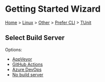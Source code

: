 <!--
GENERATED FILE - DO NOT EDIT
This file was generated by [MarkdownSnippets](https://github.com/SimonCropp/MarkdownSnippets).
Source File: /docs/mdsource/wiz/Linux_Other_Cli_TUnit.source.md
To change this file edit the source file and then run MarkdownSnippets.
-->

# Getting Started Wizard

[Home](/docs/wiz/readme.md) > [Linux](Linux.md) > [Other](Linux_Other.md) > [Prefer CLI](Linux_Other_Cli.md) > [TUnit](Linux_Other_Cli_TUnit.md)

## Select Build Server

Options:
 * [AppVeyor](Linux_Other_Cli_TUnit_AppVeyor.md)
 * [GitHub Actions](Linux_Other_Cli_TUnit_GitHubActions.md)
 * [Azure DevOps](Linux_Other_Cli_TUnit_AzureDevOps.md)
 * [No build server](Linux_Other_Cli_TUnit_None.md)
